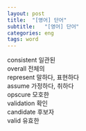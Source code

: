 ```yaml
---
layout: post
title:  "[영어] 단어"
subtitle:   "[영어] 단어"
categories: eng
tags: word
---
```


consistent 일관된  
overall 전체의  
represent 말하다, 표현하다  
assume 가정하다, 취하다  
opscure 모호한  
validation 확인  
candidate 후보자  
valid 유효한  
